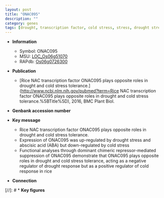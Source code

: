 ```yaml
---
layout: post
title: "ONAC095"
description: ""
category: genes
tags: [drought, transcription factor, cold stress, stress, drought stress, drought stress , abscisic acid, stress tolerance]
---
```


* **Information**  
    + Symbol: ONAC095  
    + MSU: [LOC_Os06g51070](http://rice.uga.edu/cgi-bin/ORF_infopage.cgi?orf=LOC_Os06g51070)  
    + RAPdb: [Os06g0726300](https://rapdb.dna.affrc.go.jp/locus/?name=Os06g0726300)  

* **Publication**  
    + [Rice NAC transcription factor ONAC095 plays opposite roles in drought and cold stress tolerance.](http://www.ncbi.nlm.nih.gov/pubmed?term=Rice NAC transcription factor ONAC095 plays opposite roles in drought and cold stress tolerance.%5BTitle%5D), 2016, BMC Plant Biol.

* **Genbank accession number**  

* **Key message**  
    + Rice NAC transcription factor ONAC095 plays opposite roles in drought and cold stress tolerance.
    + Expression of ONAC095 was up-regulated by drought stress and abscisic acid (ABA) but down-regulated by cold stress
    + Functional analyses through dominant chimeric repressor-mediated suppression of ONAC095 demonstrate that ONAC095 plays opposite roles in drought and cold stress tolerance, acting as a negative regulator of drought response but as a positive regulator of cold response in rice

* **Connection**  

[//]: # * **Key figures**  


